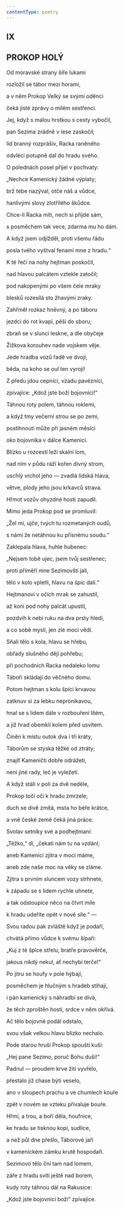 ```yaml
---
contentType: poetry
---
```


<section>

## IX  

## PROKOP HOLÝ

Od moravské strany šíře lukami  

rozložil se tábor mezi horami,

a v něm Prokop Velký se svými oděnci

čeká jisté zprávy o milém sestřenci.

Jej, když s malou hrstkou s cesty vybočil,

pan Sezima zrádně v lese zaskočil;

lid branný rozprášiv, Racka raněného

odvléci potupně dal do hradu svého.

O polednách posel přijel v pochvaty:

„Nechce Kamenický žádné výplaty;

brž tebe nazýval, otče náš a vůdce,

hanlivými slovy zlotřilého škůdce.

Chce-li Racka míti, nech si přijde sám,

s posměchem tak vece, zdarma mu ho dám.

A když jsem odjížděl, proti všemu řádu

posla tvého vyštval fenami mne z hradu.“

K té řeči na nohy hejtman poskočil,

nad hlavou palcátem vztekle zatočil;

pod nakopenými po všem čele mraky

blesků rozesílá sto žhavými zraky.

Zahřměl rozkaz hněvný, a po táboru

jezdci do rot kvapí, pěší do sboru;

zbraň se v slunci leskne, a dle obyčeje

Žižkova korouhev nade vojskem věje.

Jede hradba vozů řadě ve dvojí,

běda, na koho se oul ten vyrojí!

Z předu jdou cepníci, vzadu pavézníci,

zpívajíce: „Kdož jste boží bojovníci!“

Táhnou roty polem, táhnou roklemi,

a když tmy večerní strou se po zemi,

postihnouti může při jasném měsíci

oko bojovníka v dálce Kamenici.

Blízko u rozcestí leží skalní lom,

nad ním v půdu ráží kořen divný strom,

uschlý vrchol jeho — zvadlá lidská hlava,

větve, plody jeho jsou krkavců strava.

Hřmot vozův ohyzdné hosti zapudil.

Mimo jeda Prokop pod se promluvil:

„Žel mi, ujče, tvých tu rozmetaných oudů,

s námi že netáhnou ku přísnému soudu.“

Zaklepala hlava, huhle hubenec:

„Nejsem tobě ujec, jsem tvůj sestřenec;

proti příměří mne Sezimovští jali,

tělo v kolo vpletli, hlavu na špic dali.“

Hejtmanovi v očích mrak se zahustil,

až koni pod nohy palcát upustil,

pozdvih k nebi ruku na dva prsty hledí,

a co sobě myslí, jen zlé moci vědí.

Sňali tělo s kola, hlavu se hřebu,

obřady slušného dějí pohřebu;

při pochodních Racka nedaleko lomu

Táboři skládají do věčného domu.

Potom hejtman s kolu špíci krvavou

zatknuv si za lebku nepronikavou,

hnal se s lidem dále v rozbouření lítém,

a již hrad obemkli kolem před usvítem.

Činěn k místu outok dva i tři kráty,

Táborům se stýská těžké od ztráty;

znajíť Kameničtí dobře odrážeti,

není jiné rady, leč je vyležeti.

A když stáli v poli za dvě neděle,

Prokop točí oči k hradu zmrzele;

duch se divě zmítá, msta ho béře krátce,

a vně české země čeká jiná práce.

Svolav setníky své a podhejtmaní:

„Těžko,“ dí, „čekati nám tu na vzdání;

aneb Kamenici zjitra v moci máme,

aneb zde naše moc na věky se zláme.

Zjitra s prvním sluncem vozy strhnete,

k západu se s lidem rychle uhnete,

a tak odstoupíce něco na čtvrt míle

k hradu udeříte opět v nové síle.“ —

Svou radou pak zvláště když je podaří,

chvátá přímo vůdce k svému šípaři:

„Kuj z té špíce střelu, bratře pravověrče,

jakous nikdý nekul, ať nechybí terče!“

Po jitru se houfy v pole hýbají,

posměchem je hlučným s hradeb stíhají,

i pán kamenický s náhradbí se dívá,

že těch zproštěn hostí, srdce v něm okřívá.

Ač tělo bojovné podál odstalo,

svou však velkou hlavu blízko nechalo.

Pode starou hruší Prokop spouští kuši:

„Hej pane Sezimo, poruč Bohu duši!“

Padnul — proudem krve žití vyvřelo,

přestalo již chase býti veselo,

ano v sloupech prachu a ve chumlech kouře

zpět v novém se vzteku přivaluje bouře.

Hřmí, a trou, a boří děla, houfnice,

ke hradu se tisknou kopí, sudlice,

a než půl dne přešlo, Táborové jaří

v kamenickém zámku krutě hospodaří.

Sezimovo tělo ční tam nad lomem,

záře z hradu svítí ještě nad borem,

kudy roty táhnou dál na Rakusice:

„Kdož jste bojovníci boží“ zpívajíce.

</section>
